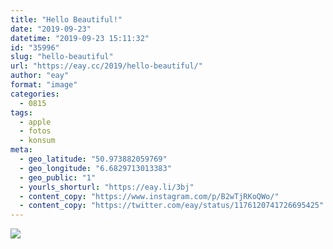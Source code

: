 ```yaml
---
title: "Hello Beautiful!"
date: "2019-09-23"
datetime: "2019-09-23 15:11:32"
id: "35996"
slug: "hello-beautiful"
url: "https://eay.cc/2019/hello-beautiful/"
author: "eay"
format: "image"
categories:
  - 0815
tags:
  - apple
  - fotos
  - konsum
meta:
  - geo_latitude: "50.973882059769"
  - geo_longitude: "6.6829713013383"
  - geo_public: "1"
  - yourls_shorturl: "https://eay.li/3bj"
  - content_copy: "https://www.instagram.com/p/B2wTjRKoQWo/"
  - content_copy: "https://twitter.com/eay/status/1176120741726695425"
---
```


![](https://eay.cc/uploads/2019/apple-watch-5.jpeg)
